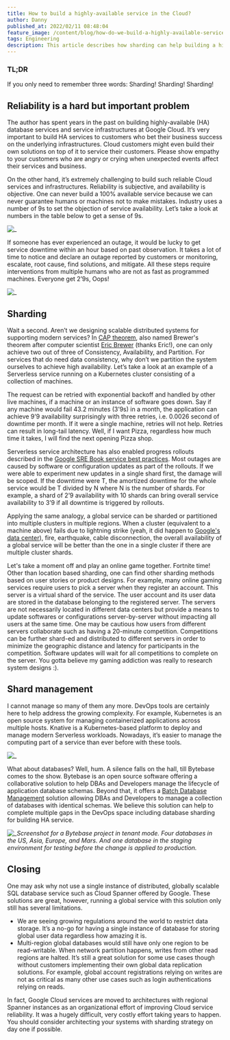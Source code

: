 ```yaml
---
title: How to build a highly-available service in the Cloud?
author: Danny
published_at: 2022/02/11 08:48:04
feature_image: /content/blog/how-do-we-build-a-highly-available-service-in-the-cloud/cloud.webp
tags: Engineering
description: This article describes how sharding can help building a highly-available services in the Cloud based on author's years of experience at Google Cloud.
---
```


### TL;DR

If you only need to remember three words: Sharding! Sharding! Sharding!

## Reliability is a hard but important problem

The author has spent years in the past on building highly-available (HA) database services and service infrastructures at Google Cloud. It’s very important to build HA services to customers who bet their business success on the underlying infrastructures. Cloud customers might even build their own solutions on top of it to service their customers. Please show empathy to your customers who are angry or crying when unexpected events affect their services and business.

On the other hand, it’s extremely challenging to build such reliable Cloud services and infrastructures. Reliability is subjective, and availability is objective. One can never build a 100% available service because we can never guarantee humans or machines not to make mistakes. Industry uses a number of 9s to set the objection of service availability. Let’s take a look at numbers in the table below to get a sense of 9s.

![_](/content/blog/how-do-we-build-a-highly-available-service-in-the-cloud/availability.webp)

If someone has ever experienced an outage, it would be lucky to get service downtime within an hour based on past observation. It takes a lot of time to notice and declare an outage reported by customers or monitoring, escalate, root cause, find solutions, and mitigate. All these steps require interventions from multiple humans who are not as fast as programmed machines. Everyone get 2’9s, Oops!

![_](/content/blog/how-do-we-build-a-highly-available-service-in-the-cloud/two-nine.webp)

## Sharding

Wait a second. Aren’t we designing scalable distributed systems for supporting modern services? In [CAP theorem](https://en.wikipedia.org/wiki/CAP_theorem), also named Brewer's theorem after computer scientist [Eric Brewer](<https://en.wikipedia.org/wiki/Eric_Brewer_(scientist)>) (thanks Eric!), one can only achieve two out of three of Consistency, Availability, and Partition. For services that do need data consistency, why don’t we partition the system ourselves to achieve high availability. Let’s take a look at an example of a Serverless service running on a Kubernetes cluster consisting of a collection of machines.

The request can be retried with exponential backoff and handled by other live machines, if a machine or an instance of software goes down. Say if any machine would fail 43.2 minutes (3’9s) in a month, the application can achieve 9’9 availability surprisingly with three retries, i.e. 0.0026 second of downtime per month. If it were a single machine, retries will not help. Retries can result in long-tail latency. Well, if I want Pizza, regardless how much time it takes, I will find the next opening Pizza shop.

Serverless service architecture has also enabled progress rollouts described in the [Google SRE Book service best practices](https://sre.google/sre-book/service-best-practices/). Most outages are caused by software or configuration updates as part of the rollouts. If we were able to experiment new updates in a single shard first, the damage will be scoped. If the downtime were T, the amortized downtime for the whole service would be T divided by N where N is the number of shards. For example, a shard of 2’9 availability with 10 shards can bring overall service availability to 3’9 if all downtime is triggered by rollouts.

Applying the same analogy, a global service can be sharded or partitioned into multiple clusters in multiple regions. When a cluster (equivalent to a machine above) fails due to lightning strike (yeah, it did happen to [Google's data center](https://status.cloud.google.com/incident/compute/15056#5719570367119360)), fire, earthquake, cable disconnection, the overall availability of a global service will be better than the one in a single cluster if there are multiple cluster shards.

Let's take a moment off and play an online game together. Fortnite time! Other than location based sharding, one can find other sharding methods based on user stories or product designs. For example, many online gaming services require users to pick a server when they register an account. This server is a virtual shard of the service. The user account and its user data are stored in the database belonging to the registered server. The servers are not necessarily located in different data centers but provide a means to update softwares or configurations server-by-server without impacting all users at the same time. One may be cautious how users from different servers collaborate such as having a 20-minute competition. Competitions can be further shard-ed and distributed to different servers in order to minimize the geographic distance and latency for participants in the competition. Software updates will wait for all competitions to complete on the server. You gotta believe my gaming addiction was really to research system designs :).

## Shard management

I cannot manage so many of them any more. DevOps tools are certainly here to help address the growing complexity. For example, Kubernetes is an open source system for managing containerized applications across multiple hosts. Knative is a Kubernetes-based platform to deploy and manage modern Serverless workloads. Nowadays, it’s easier to manage the computing part of a service than ever before with these tools.

![_](/content/blog/how-do-we-build-a-highly-available-service-in-the-cloud/can-not-manage-them-all.webp)

What about databases? Well, hum. A silence falls on the hall, till Bytebase comes to the show. Bytebase is an open source software offering a collaborative solution to help DBAs and Developers manage the lifecycle of application database schemas. Beyond that, it offers a [Batch Database Management](/docs/concepts/batch-mode/) solution allowing DBAs and Developers to manage a collection of databases with identical schemas. We believe this solution can help to complete multiple gaps in the DevOps space including database sharding for building HA service.

![_](/content/blog/how-do-we-build-a-highly-available-service-in-the-cloud/tenant-mode.webp)_Screenshot for a Bytebase project in tenant mode. Four databases in the US, Asia, Europe, and Mars. And one database in the staging environment for testing before the change is applied to production._

## Closing

One may ask why not use a single instance of distributed, globally scalable SQL database service such as Cloud Spanner offered by Google. These solutions are great, however, running a global service with this solution only still has several limitations.

- We are seeing growing regulations around the world to restrict data storage. It’s a no-go for having a single instance of database for storing global user data regardless how amazing it is.
- Multi-region global databases would still have only one region to be read-writable. When network partition happens, writes from other read regions are halted. It’s still a great solution for some use cases though without customers implementing their own global data replication solutions. For example, global account registrations relying on writes are not as critical as many other use cases such as login authentications relying on reads.

In fact, Google Cloud services are moved to architectures with regional Spanner instances as an organizational effort of improving Cloud service reliability. It was a hugely difficult, very costly effort taking years to happen. You should consider architecting your systems with sharding strategy on day one if possible.
